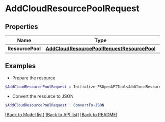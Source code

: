 # AddCloudResourcePoolRequest
## Properties

Name | Type | Description | Notes
------------ | ------------- | ------------- | -------------
**ResourcePool** | [**AddCloudResourcePoolRequestResourcePool**](AddCloudResourcePoolRequestResourcePool.md) |  | 

## Examples

- Prepare the resource
```powershell
$AddCloudResourcePoolRequest = Initialize-PSOpenAPIToolsAddCloudResourcePoolRequest  -ResourcePool null
```

- Convert the resource to JSON
```powershell
$AddCloudResourcePoolRequest | ConvertTo-JSON
```

[[Back to Model list]](../README.md#documentation-for-models) [[Back to API list]](../README.md#documentation-for-api-endpoints) [[Back to README]](../README.md)

